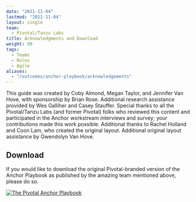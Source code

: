 ```yaml
---
date: "2021-11-04"
lastmod: "2021-11-04"
layout: single
team:
  - Pivotal/Tanzu Labs
title: Acknowledgments and Download
weight: 90
tags:
  - Teams
  - Roles
  - Agile
aliases:
  - "/outcomes/anchor-playbook/acknowledgements"
---
```


This guide was created by Coby Almond, Megan Taylor, and Jennifer Van Hove, with sponsorship by Brian Rose. Additional research assistance provided by Wes Galliher and Casey Stauffer. Special thanks to all the Pivotal/Tanzu Labs (and former Pivotal) folks who reviewed this content and participated in the Anchor workstream interviews and survey; your contributions made this work possible. Additional thanks to Rachel Holland and Coon Lam, who created the original layout. Additional original layout assistance by Gwendolyn Van Hove.

## Download

If you would like to download the original Pivotal-branded version of the Anchor Playbook as published by the amazing team mentioned above, please do so.

[![The Pivotal Anchor Playbook](/learningpaths/anchor-playbook/images/anchor-playbook.png)](/learningpaths/anchor-playbook/images/Pivotal-Anchor-Playbook.pdf)
